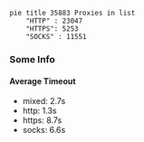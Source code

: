 
```mermaid
pie title 35883 Proxies in list
    "HTTP" : 23047
    "HTTPS": 5253
    "SOCKS" : 11551
```

### Some Info
#### Average Timeout

- mixed: 2.7s
- http: 1.3s
- https: 8.7s
- socks: 6.6s